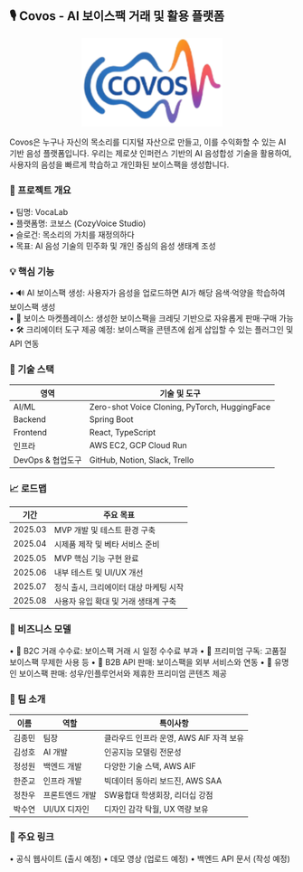 ## 🎙️ Covos - AI 보이스팩 거래 및 활용 플랫폼

<div align="center">
  <img src="frontend/src/assets/logo.png" alt="대체 텍스트", width="250">
</div>

Covos은 누구나 자신의 목소리를 디지털 자산으로 만들고, 이를 수익화할 수 있는 AI 기반 음성 플랫폼입니다. 우리는 제로샷 인퍼런스 기반의 AI 음성합성 기술을 활용하여, 사용자의 음성을 빠르게 학습하고 개인화된 보이스팩을 생성합니다.

### 🚀 프로젝트 개요
•	팀명: VocaLab  
•	플랫폼명: 코보스 (CozyVoice Studio)  
•	슬로건: 목소리의 가치를 재정의하다  
•	목표: AI 음성 기술의 민주화 및 개인 중심의 음성 생태계 조성  

### 💡 핵심 기능
•	🔊 AI 보이스팩 생성: 사용자가 음성을 업로드하면 AI가 해당 음색·억양을 학습하여 보이스팩 생성  
•	💱 보이스 마켓플레이스: 생성한 보이스팩을 크레딧 기반으로 자유롭게 판매·구매 가능  
•	🛠️ 크리에이터 도구 제공 예정: 보이스팩을 콘텐츠에 쉽게 삽입할 수 있는 플러그인 및 API 연동

### 🧠 기술 스택

| 영역              | 기술 및 도구                             |
|------------------|------------------------------------------|
| AI/ML            | Zero-shot Voice Cloning, PyTorch, HuggingFace |
| Backend          | Spring Boot                |
| Frontend         | React, TypeScript                        |
| 인프라           | AWS EC2, GCP Cloud Run           |
| DevOps & 협업도구 | GitHub, Notion, Slack, Trello            |

### 📈 로드맵

| 기간     | 주요 목표                            |
|----------|-------------------------------------|
| 2025.03  | MVP 개발 및 테스트 환경 구축         |
| 2025.04  | 시제품 제작 및 베타 서비스 준비      |
| 2025.05  | MVP 핵심 기능 구현 완료              |
| 2025.06  | 내부 테스트 및 UI/UX 개선            |
| 2025.07  | 정식 출시, 크리에이터 대상 마케팅 시작 |
| 2025.08  | 사용자 유입 확대 및 거래 생태계 구축   |

### 🧩 비즈니스 모델
•	🧾 B2C 거래 수수료: 보이스팩 거래 시 일정 수수료 부과
•	🔁 프리미엄 구독: 고품질 보이스팩 무제한 사용 등
•	👥 B2B API 판매: 보이스팩을 외부 서비스와 연동
•	🎤 유명인 보이스팩 판매: 성우/인플루언서와 제휴한 프리미엄 콘텐츠 제공

### 👥 팀 소개

| 이름     | 역할             | 특이사항                    |
|----------|------------------|-----------------------------|
| 김종민 | 팀장     | 클라우드 인프라 운영, AWS AIF 자격 보유 |
| 김성호 | AI 개발     | 인공지능 모델링 전문성 |
| 정성원 | 백엔드 개발        | 다양한 기술 스택, AWS AIF    |
| 한준교 | 인프라 개발        | 빅데이터 동아리 보드진, AWS SAA |
| 정찬우 | 프론트엔드 개발    | SW융합대 학생회장, 리더십 강점 |
| 박수연 | UI/UX 디자인      | 디자인 감각 탁월, UX 역량 보유 |

### 🔗 주요 링크
•	공식 웹사이트 (출시 예정)
•	데모 영상 (업로드 예정)
•	백엔드 API 문서 (작성 예정)
